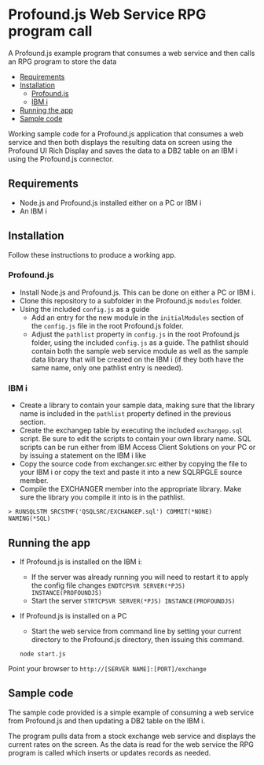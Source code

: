 # Profound.js Web Service RPG program call
A Profound.js example program that consumes a web service and then calls an RPG program to store the data

<!-- TOC depthFrom:2 -->

- [Requirements](#requirements)
- [Installation](#installation)
    - [Profound.js](#profoundjs)
    - [IBM i](#ibm-i)
- [Running the app](#running-the-app)
- [Sample code](#sample-code)

<!-- /TOC -->

Working sample code for a Profound.js application that consumes a web service and then both displays the resulting data on screen using the Profound UI Rich Display and saves the data to a DB2 table on an IBM i using the Profound.js connector.

## Requirements

- Node.js and Profound.js installed either on a PC or IBM i
- An IBM i

## Installation

Follow these instructions to produce a working app.

### Profound.js

- Install Node.js and Profound.js.  This can be done on either a PC or IBM i.
- Clone this repository to a subfolder in the Profound.js `modules` folder.
- Using the included `config.js` as a guide
  - Add an entry for the new module in the `initialModules` section of the `config.js` file in the root Profound.js folder.
  - Adjust the `pathlist` property in `config.js` in the root Profound.js folder, using the included `config.js` as a guide. The pathlist should contain both the sample web service module as well as the sample data library that will be created on the IBM i (if they both have the same name, only one pathlist entry is needed).

### IBM i

- Create a library to contain your sample data, making sure that the library name is included in the `pathlist` property defined in the previous section.
- Create the exchangep table by executing the included `exchangep.sql` script.  Be sure to edit the scripts to contain your own library name.  SQL scripts can be run either from IBM Access Client Solutions on your PC or by issuing a statement on the IBM i like
- Copy the source code from exchanger.src either by copying the file to your IBM i or copy the text and paste it into a new SQLRPGLE source member.
- Compile the EXCHANGER member into the appropriate library. Make sure the library you compile it into is in the pathlist.

```
> RUNSQLSTM SRCSTMF('QSQLSRC/EXCHANGEP.sql') COMMIT(*NONE) NAMING(*SQL)
```

## Running the app

- If Profound.js is installed on the IBM i:
  - If the server was already running you will need to restart it to apply the config file changes
  ```ENDTCPSVR SERVER(*PJS) INSTANCE(PROFOUNDJS)```
  - Start the server
  ```STRTCPSVR SERVER(*PJS) INSTANCE(PROFOUNDJS)```

- If Profound.js is installed on a PC
  - Start the web service from command line by setting your current directory to the Profound.js directory, then issuing this command.
  ```shell
  node start.js
  ```

Point your browser to
```http://[SERVER NAME]:[PORT]/exchange```


## Sample code

The sample code provided is a simple example of consuming a web service from Profound.js and then updating a DB2 table on the IBM i.


The program pulls data from a stock exchange web service and displays the current rates on the screen. As the data is read for the web service the RPG program is called which inserts or updates records as needed.

